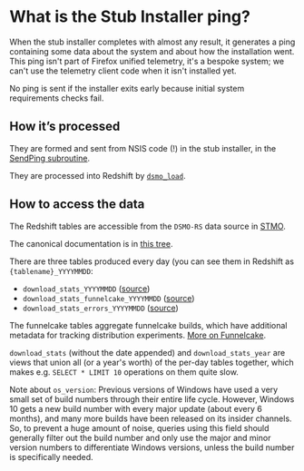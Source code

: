 # What is the Stub Installer ping?

When the stub installer completes with almost any result, it generates a ping containing some data about the system and about how the installation went. This ping isn't part of Firefox unified telemetry, it's a bespoke system; we can't use the telemetry client code when it isn't installed yet.

No ping is sent if the installer exits early because initial system requirements checks fail.

## How it’s processed

They are formed and sent from NSIS code (!) in the stub installer, in the [SendPing subroutine](https://searchfox.org/mozilla-central/source/browser/installer/windows/nsis/stub.nsi).

They are processed into Redshift by [`dsmo_load`](https://github.com/whd/dsmo_load).

## How to access the data

The Redshift tables are accessible from the `DSMO-RS` data source in [STMO](https://sql.telemetry.mozilla.org/).

The canonical documentation is in [this tree](https://searchfox.org/mozilla-central/source/toolkit/components/telemetry/docs/data/install-ping.rst).

There are three tables produced every day (you can see them in Redshift as `{tablename}_YYYYMMDD`:

* `download_stats_YYYYMMDD` ([source](https://github.com/whd/dsmo_load/blob/master/hindsight/hs_run/output/dsmo_redshift.lua))
* `download_stats_funnelcake_YYYYMMDD` ([source](https://github.com/whd/dsmo_load/blob/master/hindsight/hs_run/output/dsmo_funnelcake_redshift.lua))
* `download_stats_errors_YYYYMMDD` ([source](https://github.com/whd/dsmo_load/blob/master/hindsight/hs_run/output/dsmo_errors_redshift.lua))

The funnelcake tables aggregate funnelcake builds, which have additional metadata for tracking distribution experiments. [More on Funnelcake](https://wiki.mozilla.org/Funnelcake).

`download_stats` (without the date appended) and `download_stats_year` are views that union all (or a year's worth) of the per-day tables together, which makes e.g. `SELECT * LIMIT 10` operations on them quite slow.

Note about `os_version`: Previous versions of Windows have used a very small set of build numbers through their entire life cycle. However, Windows 10 gets a new build number with every major update (about every 6 months), and many more builds have been released on its insider channels. So, to prevent a huge amount of noise, queries using this field should generally filter out the build number and only use the major and minor version numbers to differentiate Windows versions, unless the build number is specifically needed.
